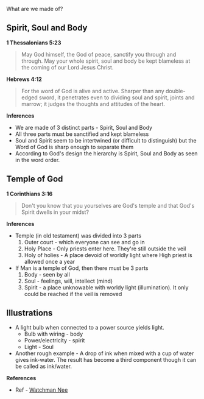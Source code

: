 
What are we made of?

## Spirit, Soul and Body
**1 Thessalonians 5:23**
> May God himself, the God of peace, sanctify you through and through. May your whole spirit, soul and body be kept blameless at the coming of our Lord Jesus Christ.

**Hebrews 4:12**
> For the word of God is alive and active. Sharper than any double-edged sword, it penetrates even to dividing soul and spirit, joints and marrow; it judges the thoughts and attitudes of the heart.

**Inferences**

* We are made of 3 distinct parts - Spirit, Soul and Body
* All three parts must be sanctified and kept blameless
* Soul and Spirit seem to be intertwined (or difficult to distinguish) but the Word of God is sharp enough to separate them
* According to God's design the hierarchy is Spirit, Soul and Body as seen in the word order. 



## Temple of God

**1 Corinthians 3:16**
> Don't you know that you yourselves are God's temple and that God's Spirit dwells in your midst?

**Inferences**

* Temple (in old testament) was divided into 3 parts
	1. Outer court - which everyone can see and go in
	2. Holy Place - Only priests enter here. They're still outside the veil
	3. Holy of holies - A place devoid of worldly light where High priest is allowed once a year
* If Man is a temple of God, then there must be 3 parts
	1. Body - seen by all
	2. Soul - feelings, will, intellect (mind)
	3. Spirit - a place unknowable with worldy light (illumination). It only could be reached if the veil is removed


## Illustrations

* A light bulb when connected to a power source yields light. 
	* Bulb with wiring - body
	* Power/electricity - spirit
	* Light - Soul
* Another rough example - A drop of ink when mixed with a cup of water gives ink-water. The result has become a third component though it can be called as ink/water.


**References**

* Ref - [Watchman Nee](http://www.ministrybooks.org/books.cfm?cid=23)
